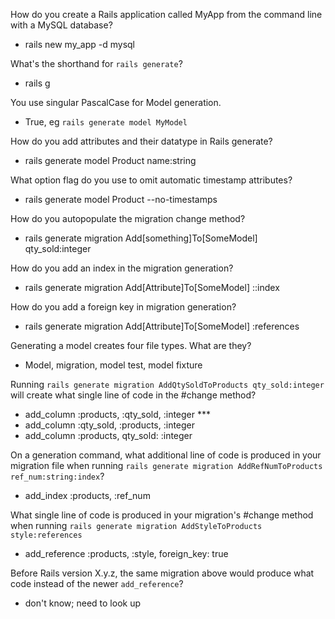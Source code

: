 How do you create a Rails application called MyApp from the command line with a MySQL database?
- rails new my_app -d mysql

What's the shorthand for `rails generate`?
- rails g

You use singular PascalCase for Model generation.
- True, eg `rails generate model MyModel`

How do you add attributes and their datatype in Rails generate?
- rails generate model Product name:string

What option flag do you use to omit automatic timestamp attributes?
- rails generate model Product --no-timestamps

How do you autopopulate the migration change method?
- rails generate migration Add[something]To[SomeModel] qty_sold:integer

How do you add an index in the migration generation?
- rails generate migration Add[Attribute]To[SomeModel] <attr>:<type>:index
  
How do you add a foreign key in migration generation?
- rails generate migration Add[Attribute]To[SomeModel] <attr>:references
  
Generating a model creates four file types. What are they?
- Model, migration, model test, model fixture

Running `rails generate migration AddQtySoldToProducts qty_sold:integer` will create what single line of code in the #change method?
- add_column :products, :qty_sold, :integer ***
- add_column :qty_sold, :products, :integer
- add_column :products, qty_sold: :integer

On a generation command, what additional line of code is produced in your migration file when running `rails generate migration AddRefNumToProducts ref_num:string:index`?
- add_index :products, :ref_num

What single line of code is produced in your migration's #change method when running `rails generate migration AddStyleToProducts style:references`
- add_reference :products, :style, foreign_key: true

Before Rails version X.y.z, the same migration above would produce what code instead of the newer `add_reference`?
- don't know; need to look up
